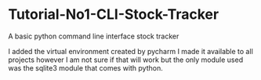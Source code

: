 # Tutorial-No1-CLI-Stock-Tracker
A basic python command line interface stock tracker

I added the virtual environment created by pycharm I made it available to all projects however I am not sure if that will work but the only module used was the sqlite3 module that comes with python.

